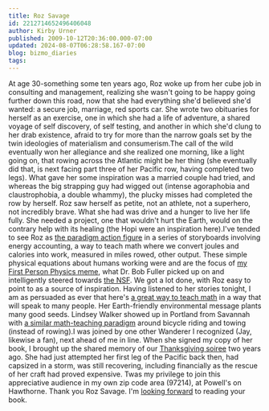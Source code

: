 ```yaml
---
title: Roz Savage
id: 2212714652496406048
author: Kirby Urner
published: 2009-10-12T20:36:00.000-07:00
updated: 2024-08-07T06:28:58.167-07:00
blog: bizmo_diaries
tags: 
---
```


[](http://www.flickr.com/photos/17157315@N00/4006899103/)At age 30-something some ten years ago, Roz woke up from her cube job in consulting and management, realizing she wasn't going to be happy going further down this road, now that she had everything she'd believed she'd wanted:  a secure job, marriage, red sports car.  She wrote two obituaries for herself as an exercise, one in which she had a life of adventure, a shared voyage of self discovery, of self testing, and another in which she'd clung to her drab existence, afraid to try for more than the narrow goals set by the twin ideologies of materialism and consumerism.The call of the wild eventually won her allegiance and she realized one morning, like a light going on, that rowing across the Atlantic might be her thing (she eventually did that, is next facing part three of her Pacific row, having completed two legs).  What gave her some inspiration was a married couple had tried, and whereas the big strapping guy had wigged out (intense agoraphobia and claustrophobia, a double whammy), the plucky misses had completed the row by herself. Roz saw herself as petite, not an athlete, not a superhero, not incredibly brave.  What she had was drive and a hunger to live her life fully.  She needed a project, one that wouldn't hurt the Earth, would on the contrary help with its healing (the Hopi were an inspiration here).I've tended to see Roz as [the paradigm action figure](http://www.mail-archive.com/edu-sig@python.org/msg04249.html) in a series of storyboards involving energy accounting, a way to teach math where we convert joules and calories into work, measured in miles rowed, other output.  These simple physical equations about humans working were and are the focus of [my First Person Physics meme](https://web.archive.org/web/20110720094104/http://physics.unl.edu/~rpeg/First_Person_Physics/urneressay.html), what Dr. Bob Fuller picked up on and intelligently steered towards [the NSF](http://mybizmo.blogspot.com/2006/04/more-first-person-physics.html).  We got a lot done, with Roz easy to point to as a source of inspiration.  Having listened to her stories tonight, I am as persuaded as ever that here's [a great way to teach math](http://mail.python.org/pipermail/edu-sig/2009-January/009030.html) in a way that will speak to many people.  Her Earth-friendly environmental message plants many good seeds. Lindsey Walker showed up in Portland from Savannah with [a similar math-teaching paradigm](http://portland.freeskool.org/?q=node/1216) around bicycle riding and towing (instead of rowing).I was joined by one other Wanderer I recognized (Jay, likewise a fan), next ahead of me in line.  When she signed my copy of her book, I brought up the shared memory of our [Thanksgiving soiree](http://mybizmo.blogspot.com/2007/11/day-after.html) two years ago.  She had just attempted her first leg of the Pacific back then, had capsized in a storm, was still recovering, including financially as the rescue of her craft had proved expensive.  Twas my privilege to join this appreciative audience in my own zip code area (97214), at Powell's on Hawthorne.  Thank you Roz Savage.  I'm [looking forward](http://worldgame.blogspot.com/2009/11/goings-on.html) to reading your book.